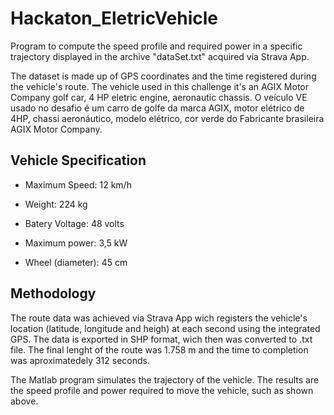 # Hackaton_EletricVehicle

Program to compute the speed profile and required power in a specific trajectory displayed in the archive "dataSet.txt" acquired via Strava App.

The dataset is made up of GPS coordinates and the time registered during the vehicle's route. The vehicle used in this challenge it's an AGIX Motor Company golf 
car, 4 HP eletric engine, aeronautic chassis. O veículo VE usado no desafio é um carro de golfe da marca AGIX, motor elétrico de 4HP, chassi aeronáutico, modelo
elétrico, cor verde do Fabricante brasileira AGIX Motor Company.

## Vehicle Specification

- Maximum Speed:	12 km/h

- Weight:	224 kg

- Batery Voltage:	48	volts

- Maximum power:	3,5	kW

- Wheel (diameter): 45 	cm

## Methodology

The route data was achieved via Strava App wich registers the vehicle's location (latitude, longitude and heigh) at each second using the integrated GPS. The data
is exported in SHP format, wich then was converted to .txt file. The final lenght of the route was 1.758 m and the time to completion was aproximatedely 312 seconds.

The Matlab program simulates the trajectory of the vehicle. The results are the speed profile and power required to move the vehicle, such as shown above.
